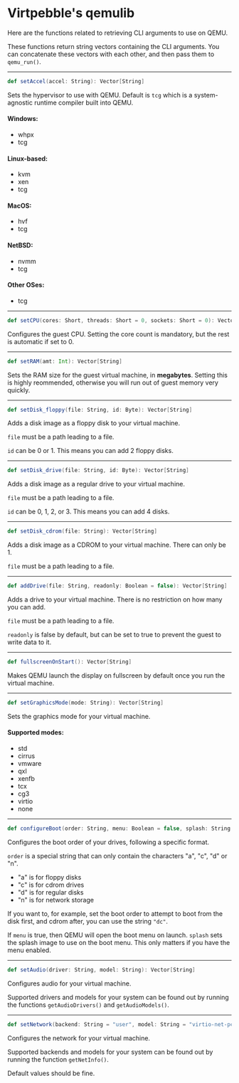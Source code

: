 # Virtpebble's qemulib

Here are the functions related to retrieving CLI arguments to use on QEMU.

These functions return string vectors containing the CLI arguments. You can concatenate these vectors with each other, and then pass them to ```qemu_run()```.

---

```scala
def setAccel(accel: String): Vector[String]
```
Sets the hypervisor to use with QEMU. Default is ```tcg``` which is a system-agnostic runtime compiler built into QEMU.

#### Windows:
* whpx
* tcg
#### Linux-based:
* kvm
* xen
* tcg
#### MacOS:
* hvf
* tcg
#### NetBSD:
* nvmm
* tcg
#### Other OSes:
* tcg

---
```scala
def setCPU(cores: Short, threads: Short = 0, sockets: Short = 0): Vector[String]
```
Configures the guest CPU. Setting the core count is mandatory, but the rest is automatic if set to 0.

---
```scala
def setRAM(amt: Int): Vector[String]
```
Sets the RAM size for the guest virtual machine, in **megabytes**. Setting this is highly reommended, otherwise you will run out of guest memory very quickly.

---
```scala
def setDisk_floppy(file: String, id: Byte): Vector[String]
```
Adds a disk image as a floppy disk to your virtual machine.

```file``` must be a path leading to a file.

```id``` can be 0 or 1. This means you can add 2 floppy disks.

---
```scala
def setDisk_drive(file: String, id: Byte): Vector[String]
```
Adds a disk image as a regular drive to your virtual machine.

```file``` must be a path leading to a file.

```id``` can be 0, 1, 2, or 3. This means you can add 4 disks.

---
```scala
def setDisk_cdrom(file: String): Vector[String]
```
Adds a disk image as a CDROM to your virtual machine. There can only be 1.

```file``` must be a path leading to a file.

---
```scala
def addDrive(file: String, readonly: Boolean = false): Vector[String]
```
Adds a drive to your virtual machine. There is no restriction on how many you can add.

```file``` must be a path leading to a file.

```readonly``` is false by default, but can be set to true to prevent the guest to write data to it.

---
```scala
def fullscreenOnStart(): Vector[String]
```
Makes QEMU launch the display on fullscreen by default once you run the virtual machine.

---
```scala
def setGraphicsMode(mode: String): Vector[String]
```
Sets the graphics mode for your virtual machine.

#### Supported modes:
* std
* cirrus
* vmware
* qxl
* xenfb
* tcx
* cg3
* virtio
* none

---
```scala
def configureBoot(order: String, menu: Boolean = false, splash: String = ""): Vector[String]
```
Configures the boot order of your drives, following a specific format.

```order``` is a special string that can only contain the characters "a", "c", "d" or "n".
* "a" is for floppy disks
* "c" is for cdrom drives
* "d" is for regular disks
* "n" is for network storage

If you want to, for example, set the boot order to attempt to boot from the disk first, and cdrom after, you can use the string ```"dc"```.

If ```menu``` is true, then QEMU will open the boot menu on launch.
```splash``` sets the splash image to use on the boot menu. This only matters if you have the menu enabled.

---
```scala
def setAudio(driver: String, model: String): Vector[String]
```
Configures audio for your virtual machine.

Supported drivers and models for your system can be found out by running the functions ```getAudioDrivers()``` and ```getAudioModels()```.

---
```scala
def setNetwork(backend: String = "user", model: String = "virtio-net-pci"): Vector[String]
```
Configures the network for your virtual machine.

Supported backends and models for your system can be found out by running the function ```getNetInfo()```.

Default values should be fine.
